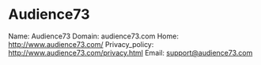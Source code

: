 
# Audience73

Name: Audience73
Domain: audience73.com
Home: http://www.audience73.com/
Privacy_policy: http://www.audience73.com/privacy.html
Email: support@audience73.com
